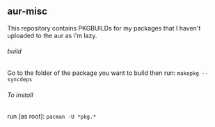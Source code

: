 ## aur-misc

This repository contains PKGBUILDs for my packages that I haven't uploaded to the aur as i'm lazy.

###### build
Go to the folder of the package you want to build
then run: `makepkg --syncdeps`

###### To install
run [as root]: `pacman -U *pkg.*`
